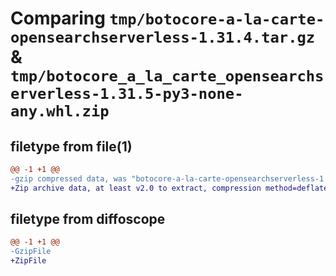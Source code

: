 # Comparing `tmp/botocore-a-la-carte-opensearchserverless-1.31.4.tar.gz` & `tmp/botocore_a_la_carte_opensearchserverless-1.31.5-py3-none-any.whl.zip`

## filetype from file(1)

```diff
@@ -1 +1 @@
-gzip compressed data, was "botocore-a-la-carte-opensearchserverless-1.31.4.tar", last modified: Tue Jul 18 01:55:22 2023, max compression
+Zip archive data, at least v2.0 to extract, compression method=deflate
```

## filetype from diffoscope

```diff
@@ -1 +1 @@
-GzipFile
+ZipFile
```

